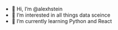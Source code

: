 - 👋 Hi, I’m @alexhstein
- 👀 I’m interested in all things data sceince
- 🌱 I’m currently learning Python and React

<!---
alexhstein/alexhstein is a ✨ special ✨ repository because its `README.md` (this file) appears on your GitHub profile.
You can click the Preview link to take a look at your changes.
--->
